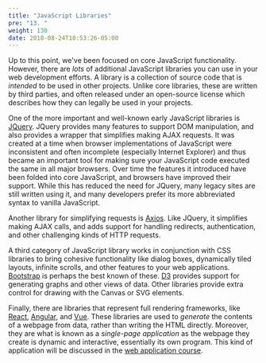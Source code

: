```yaml
---
title: "JavaScript Libraries"
pre: "13. "
weight: 130
date: 2018-08-24T10:53:26-05:00
---
```


Up to this point, we've been focused on core JavaScript functionality. However, there are _lots_ of additional JavaScript libraries you can use in your web development efforts. A library is a collection of source code that is _intended_ to be used in other projects. Unlike core libraries, these are written by third parties, and often released under an open-source license which describes how they can legally be used in your projects.  

One of the more important and well-known early JavaScript libraries is [JQuery](https://jquery.com/). JQuery provides many features to support DOM manipulation, and also provides a wrapper that simplifies making AJAX requests.  It was created at a time when browser implementations of JavaScript were inconsistent and often incomplete (especially Internet Explorer) and thus became an important tool for making sure your JavaScript code executed the same in all major browsers.  Over time the features it introduced have been folded into core JavaScript, and browsers have improved their support. While this has reduced the need for JQuery, many legacy sites are still written using it, and many developers prefer its more abbreviated syntax to vanilla JavaScript.

Another library for simplifying requests is [Axios](https://axios-http.com/docs/intro).  Like JQuery, it simplifies making AJAX calls, and adds support for handling redirects, authentication, and other challenging kinds of HTTP requests.

A third category of JavaScript library works in conjunction with CSS libraries to bring cohesive functionality like dialog boxes, dynamically tiled layouts, infinite scrolls, and other features to your web applications.  [Bootstrap](https://getbootstrap.com/) is perhaps the best known of these. [D3](https://d3js.org/) provides support for generating graphs and other views of data. Other libraries provide extra control for drawing with the Canvas or SVG elements.

Finally, there are libraries that represent full rendering frameworks, like [React](https://reactjs.org/), [Angular](https://angular.io/), and [Vue](https://vuejs.org/). These libraries are used to _generate_ the contents of a webpage from data, rather than writing the HTML directly. Moreover, they are what is known as a _single-page application_ as the webpage they create is dynamic and interactive, essentially its own program.  This kind of application will be discussed in the [web application course](https://textbooks.cs.ksu.edu/cis526).